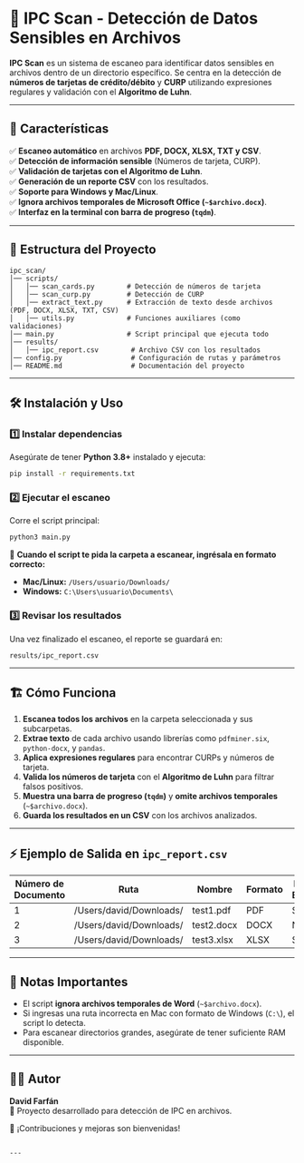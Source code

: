 
# 📂 IPC Scan - Detección de Datos Sensibles en Archivos

**IPC Scan** es un sistema de escaneo para identificar datos sensibles en archivos dentro de un directorio específico. 
Se centra en la detección de **números de tarjetas de crédito/débito** y **CURP** utilizando expresiones regulares 
y validación con el **Algoritmo de Luhn**.

---

## 🚀 Características
✅ **Escaneo automático** en archivos **PDF, DOCX, XLSX, TXT y CSV**.  
✅ **Detección de información sensible** (Números de tarjeta, CURP).  
✅ **Validación de tarjetas con el Algoritmo de Luhn**.  
✅ **Generación de un reporte CSV** con los resultados.  
✅ **Soporte para Windows y Mac/Linux**.  
✅ **Ignora archivos temporales de Microsoft Office (`~$archivo.docx`)**.  
✅ **Interfaz en la terminal con barra de progreso (`tqdm`)**.  

---

## 📁 Estructura del Proyecto

```plaintext
ipc_scan/
│── scripts/
│   │── scan_cards.py        # Detección de números de tarjeta
│   │── scan_curp.py         # Detección de CURP
│   │── extract_text.py      # Extracción de texto desde archivos (PDF, DOCX, XLSX, TXT, CSV)
│   │── utils.py             # Funciones auxiliares (como validaciones)
│── main.py                  # Script principal que ejecuta todo
│── results/
│   │── ipc_report.csv        # Archivo CSV con los resultados
│── config.py                 # Configuración de rutas y parámetros
│── README.md                 # Documentación del proyecto
```

---

## 🛠️ Instalación y Uso

### 1️⃣ **Instalar dependencias**
Asegúrate de tener **Python 3.8+** instalado y ejecuta:
```bash
pip install -r requirements.txt
```

### 2️⃣ **Ejecutar el escaneo**
Corre el script principal:
```bash
python3 main.py
```
📌 **Cuando el script te pida la carpeta a escanear, ingrésala en formato correcto:**
- **Mac/Linux:** `/Users/usuario/Downloads/`
- **Windows:** `C:\Users\usuario\Documents\`

### 3️⃣ **Revisar los resultados**
Una vez finalizado el escaneo, el reporte se guardará en:
```
results/ipc_report.csv
```

---

## 🏗️ Cómo Funciona

1. **Escanea todos los archivos** en la carpeta seleccionada y sus subcarpetas.
2. **Extrae texto** de cada archivo usando librerías como `pdfminer.six`, `python-docx`, y `pandas`.
3. **Aplica expresiones regulares** para encontrar CURPs y números de tarjeta.
4. **Valida los números de tarjeta** con el **Algoritmo de Luhn** para filtrar falsos positivos.
5. **Muestra una barra de progreso (`tqdm`)** y **omite archivos temporales** (`~$archivo.docx`).
6. **Guarda los resultados en un CSV** con los archivos analizados.

---

## ⚡ Ejemplo de Salida en `ipc_report.csv`
| Número de Documento | Ruta | Nombre | Formato | Datos IPC Expuestos |
|---------------------|------|--------|---------|----------------------|
| 1 | /Users/david/Downloads/ | test1.pdf | PDF | Sí |
| 2 | /Users/david/Downloads/ | test2.docx | DOCX | No |
| 3 | /Users/david/Downloads/ | test3.xlsx | XLSX | Sí |

---

## 📌 Notas Importantes
- El script **ignora archivos temporales de Word** (`~$archivo.docx`).
- Si ingresas una ruta incorrecta en Mac con formato de Windows (`C:\`), el script lo detecta.
- Para escanear directorios grandes, asegúrate de tener suficiente RAM disponible.

---

## 👨‍💻 Autor
**David Farfán**  
📍 Proyecto desarrollado para detección de IPC en archivos.  

🚀 ¡Contribuciones y mejoras son bienvenidas!
```

---
